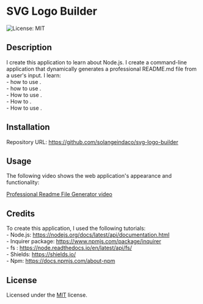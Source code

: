 # SVG Logo Builder

![License: MIT ](https://img.shields.io/badge/License-MIT-yellow.svg)

## Description

I create this application to learn about Node.js. I create a command-line application that dynamically generates a professional README.md file from a user's input.
I learn:  
    - how to use .  
    - how to use .   
    - How to use .    
    - How to .     
    - How to use .        

## Installation

Repository URL: https://github.com/solangeindaco/svg-logo-builder   

## Usage

The following video shows the web application's appearance and functionality:

[Professional Readme File Generator video](https://drive.google.com/file/d/13IPKIS2DmsPa-5D8jb8ZeZghehBDnyQg/view)


## Credits

To create this application, I used the following tutorials:  
    - Node.js: https://nodejs.org/docs/latest/api/documentation.html    
    - Inquirer package: https://www.npmjs.com/package/inquirer                    
    - fs : https://node.readthedocs.io/en/latest/api/fs/            
    - Shields: https://shields.io/       
    - Npm: https://docs.npmjs.com/about-npm               

## License

Licensed under the [MIT](LICENSE) license.

